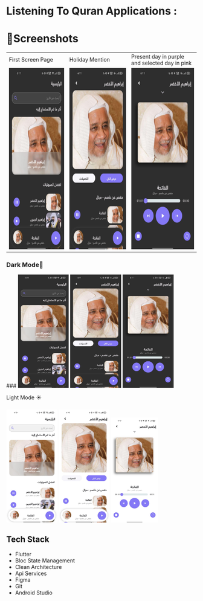 <h1 align="left">Listening To Quran Applications :</h1>

###

<h1 align="left">📱Screenshots</h1>

<table>
  <tr>
    <td>First Screen Page</td>
     <td>Holiday Mention</td>
     <td>Present day in purple and selected day in pink</td>
  </tr>
  <tr>
    <td><img src="https://github.com/saeedahmed725/astama_quran/blob/main/assets/screenshots/1%20dark.jpg?raw=true" width=270 height=480></td>
    <td><img src="https://github.com/saeedahmed725/astama_quran/blob/main/assets/screenshots/2%20dark.jpg?raw=true" width=270 height=480></td>
    <td><img src="https://github.com/saeedahmed725/astama_quran/blob/main/assets/screenshots/3%20dark.jpg?raw=true" width=270 height=480></td>
  </tr>
 </table>

<h3 align="left">Dark Mode🌙</h3>
###
<tr>
<td><img height="300" src="https://github.com/saeedahmed725/astama_quran/blob/main/assets/screenshots/1%20dark.jpg?raw=true"  /></td>
<td><img height="300" src="https://github.com/saeedahmed725/astama_quran/blob/main/assets/screenshots/2%20dark.jpg?raw=true" /></td>
<td><img height="300" src="https://github.com/saeedahmed725/astama_quran/blob/main/assets/screenshots/3%20dark.jpg?raw=true"  /></td>
</tr>
<tr>

<p align="left">Light Mode ☀️</p>

###

<td><img  height="300" src="https://github.com/saeedahmed725/astama_quran/blob/main/assets/screenshots/1%20light.jpg?raw=true"  /></td>
<td><img height="300" src="https://github.com/saeedahmed725/astama_quran/blob/main/assets/screenshots/2%20light.jpg?raw=true"  /></td>
<td><img height="278" src="https://github.com/saeedahmed725/astama_quran/blob/main/assets/screenshots/3%20light.jpg?raw=true"  /></td>
</tr>

###

<h2 align="left">Tech Stack</h2>

- Flutter
- Bloc State Management
- Clean Architecture
- Api Services 
- Figma
- Git
- Android Studio
